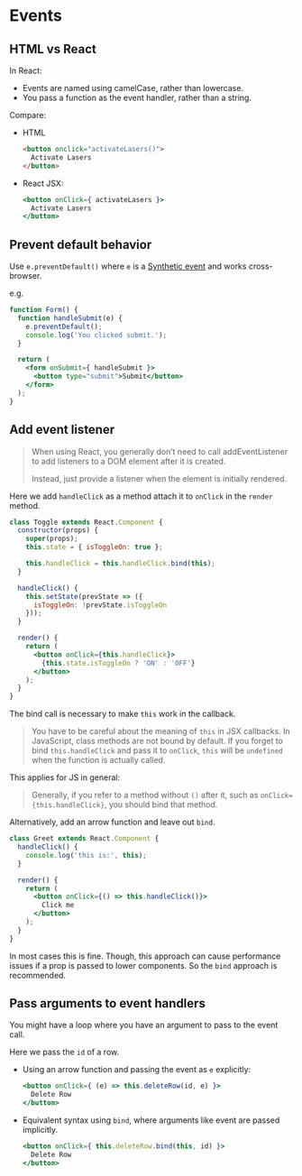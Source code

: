 # Events

## HTML vs React

In React:

- Events are named using camelCase, rather than lowercase.
- You pass a function as the event handler, rather than a string.

Compare:

- HTML
    ```html
    <button onclick="activateLasers()">
      Activate Lasers
    </button>
    ```
- React JSX:
    ```jsx
    <button onClick={ activateLasers }>
      Activate Lasers
    </button>
    ```


## Prevent default behavior

Use `e.preventDefault()` where `e` is a [Synthetic event][] and works cross-browser.

e.g.

```jsx
function Form() {
  function handleSubmit(e) {
    e.preventDefault();   
    console.log('You clicked submit.');
  }

  return (
    <form onSubmit={ handleSubmit }>
      <button type="submit">Submit</button>
    </form>
  );
}
```

[Synthetic event]: https://reactjs.org/docs/events.html


## Add event listener

> When using React, you generally don’t need to call addEventListener to add listeners to a DOM element after it is created. 
>
> Instead, just provide a listener when the element is initially rendered.

Here we add `handleClick` as a method attach it to `onClick` in the `render` method.

```jsx
class Toggle extends React.Component {
  constructor(props) {
    super(props);
    this.state = { isToggleOn: true };

    this.handleClick = this.handleClick.bind(this);
  }

  handleClick() {
    this.setState(prevState => ({
      isToggleOn: !prevState.isToggleOn
    }));
  }

  render() {
    return (
      <button onClick={this.handleClick}>
        {this.state.isToggleOn ? 'ON' : 'OFF'}
      </button>
    );
  }
}
```

The bind call is necessary to make `this` work in the callback.

> You have to be careful about the meaning of `this` in JSX callbacks. In JavaScript, class methods are not bound by default. If you forget to bind `this.handleClick` and pass it to `onClick`, `this` will be `undefined` when the function is actually called.

This applies for JS in general:

> Generally, if you refer to a method without `()` after it, such as `onClick={this.handleClick}`, you should bind that method.

Alternatively, add an arrow function and leave out `bind`.

```jsx
class Greet extends React.Component {
  handleClick() {
    console.log('this is:', this);
  }

  render() {
    return (      
      <button onClick={() => this.handleClick()}>
        Click me
      </button>
    );
  }
}
```

In most cases this is fine. Though, this approach can cause performance issues if a prop is passed to lower components. So the `bind` approach is recommended.


## Pass arguments to event handlers

You might have a loop where you have an argument to pass to the event call.

Here we pass the `id` of a row.

- Using an arrow function and passing the event as `e` explicitly:
    ```jsx
    <button onClick={ (e) => this.deleteRow(id, e) }>
      Delete Row
    </button>
    ```
- Equivalent syntax using `bind`, where arguments like event are passed implicitly.
    ```jsx
    <button onClick={ this.deleteRow.bind(this, id) }>
      Delete Row
    </button>
    ```